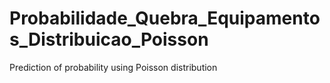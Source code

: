 # Probabilidade_Quebra_Equipamentos_Distribuicao_Poisson
Prediction of probability using Poisson distribution

